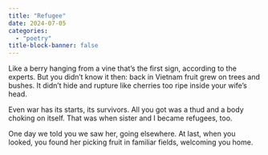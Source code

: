 ```yaml
---
title: "Refugee"
date: 2024-07-05
categories:
  - "poetry"
title-block-banner: false
---
```


Like a berry hanging from a vine
that’s the first sign, according to
the experts. But you didn’t know it
then: back in Vietnam fruit grew 
on trees and bushes. It didn’t hide
and rupture like cherries too ripe
inside your wife’s head. 

Even war has its starts, its survivors.
All you got was a thud and a body
choking on itself. That was when
sister and I became refugees, too.

One day we told you we saw her,
going elsewhere. At last, when you
looked, you found her picking fruit
in familiar fields, welcoming you home.